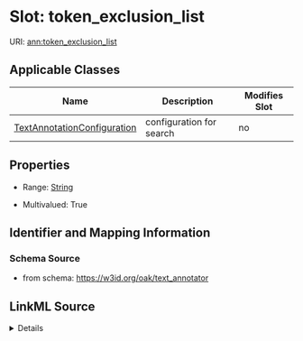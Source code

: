 # Slot: token_exclusion_list

URI: [ann:token_exclusion_list](https://w3id.org/linkml/text_annotator/token_exclusion_list)



<!-- no inheritance hierarchy -->




## Applicable Classes

| Name | Description | Modifies Slot |
| --- | --- | --- |
[TextAnnotationConfiguration](TextAnnotationConfiguration.md) | configuration for search |  no  |







## Properties

* Range: [String](String.md)

* Multivalued: True





## Identifier and Mapping Information







### Schema Source


* from schema: https://w3id.org/oak/text_annotator




## LinkML Source

<details>
```yaml
name: token_exclusion_list
from_schema: https://w3id.org/oak/text_annotator
rank: 1000
multivalued: true
alias: token_exclusion_list
owner: TextAnnotationConfiguration
domain_of:
- TextAnnotationConfiguration
range: string

```
</details>